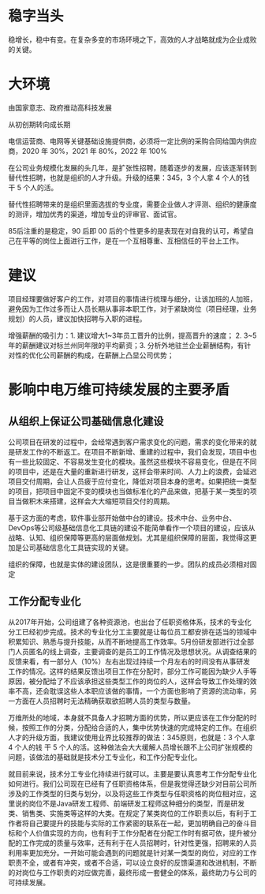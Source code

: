 # 稳字当头

稳增长，稳中有变。在复杂多变的市场环境之下，高效的人才战略就成为企业成败的关键。

# 大环境

由国家意志、政府推动高科技发展

从初创期转向成长期

电信运营商、电网等关键基础设施提供商，必须将一定比例的采购合同给国内供应商，2020 年 30%，2021 年 80%，2022 年 100%

在公司业务规模化发展的头几年，是扩张性招聘，随着逐步的发展，应该逐渐转到替代性招聘，也就是组织的人才升级。升级的结果：345，3 个人拿 4 个人的钱 干 5 个人的活。

替代性招聘带来的是组织里面选拔的专业度，需要企业做人才评测、组织的健康度的测评，增加优秀的渠道，增加专业的评审官、面试官。

85后注重的是稳定，90 后即 00 后的个性更多的是表现在对自我的认可，希望自己在平等的岗位上面进行工作，是在一个互相尊重、互相信任的平台上工作。



# 建议

项目经理要做好客户的工作，对项目的事情进行梳理与细分，让该加班的人加班，避免因为工作过多而让人员长期从事非本职工作，对于紧缺岗位（项目经理，业务规划）的人员，建议加快招聘与入职的进程。

增强薪酬的吸引力：1. 建议增大1~3年员工晋升的比例，提高晋升的速度； 2. 3~5年的薪酬建议对标兰州同年限的平均薪资；3. 分析外地驻兰企业薪酬结构，有针对性的优化公司薪酬的构成，在薪酬上凸显公司优势；





# 影响中电万维可持续发展的主要矛盾

## 从组织上保证公司基础信息化建设

公司项目在研发的过程中，会经常遇到客户需求变化的问题，需求的变化带来的就是研发工作的不断返工。在项目不断新增、重建的过程中，我们会发现，项目中也有一些比较固定、不容易发生变化的模块。虽然这些模块不容易变化，但是在不同的项目中，还是在大量的重新进行研发，这样会带来时间、人力上的浪费，会延迟项目交付周期，会让人员疲于应付变化，降低对项目本身的思考。如果把统一类型的项目，把项目中固定不变的模块也当做标准化的产品来做，把基于某一类型的项目当做积木来搭建，这样会大大缩短项目交付的周期。

基于这方面的考虑，软件事业部开始做中台的建设。技术中台、业务中台、DevOps等公司级基础信息化工具链的建设不能简单看作一个项目的建设，应该从战略、认知、组织保障等更高的层面做规划。尤其是组织保障的层面，我觉得这更加是公司基础信息化工具链实现的关键。

组织的保障，也就是实体的建设团队，这是很重要的一步。团队的成员必须相对固定



## 工作分配专业化

从2017年开始，公司组建了各种资源池，也出台了任职资格体系，技术的专业化分工已经初步完成。技术的专业化分工主要就是让每位员工都安排在适当的领域中积累知识、熟悉与提升技能，从而不断地提高工作效率。5月份研发部进行过全部门人员匿名的线上调查，主要调查的是员工的工作情况及思想状况。从调查结果的反馈来看，有一部分人（10%）左右出现过持续一个月左右的时间没有从事研发工作的情况。这样的结果反馈出项目工作在分配时，部分工作可能因为缺少人手等原因，被分配给了不应该承担这些类型工作的岗位的人，这样会导致工作处理的效率不高，还会耽误这些人本职应该做的事情，一个方面也影响了资源的流动率，另一方面在人员招聘时无法精确获取欲招聘人员的类型与数量。

万维所处的地域，本身就不具备人才招聘方面的优势，所以更应该在工作分配的时候，按照工作的分类，分配给合适的人，集中优势快速的完成特定的工作。在组织人才的升级方面，我建议使用业界比较推荐的做法：345原则，也就是：3 个人拿 4 个人的钱 干 5 个人的活。这种做法会大大缓解人员增长跟不上公司扩张规模的问题，该做法的基础就是技术分工专业化，和工作分配专业化。

就目前来说，技术分工专业化持续进行就可以。主要是要认真思考工作分配专业化如何进行。我们公司现在已经有了任职资格体系，但是我觉得还缺少对目前公司所涉及的工作类型的归类与划分，以及将这些工作类型与任职资格的岗位相对应，这里说的岗位不是Java研发工程师、前端研发工程师这种细分的类型，而是研发类、销售类、实施类等这样的大类。在规定了某类岗位的工作职责以后，有利于工作者将自己要提升的技能与实际的工作紧密的联系在一起，更加明确自己的奋斗目标和个人价值实现的方向，也有利于工作分配者在分配工作时有据可依，提升被分配的工作完成的质量与效率，还有利于在人员招聘时，针对性更强，招聘来的人员利用率更加充分。一开始可能会遇到的问题就是针对某一类型的岗位，对应的工作职责不全，或者有冲突，或者不合适，可以设立良好的反馈渠道和改进机制，不断的对岗位与工作职责的对应做完善，最终形成一套健全的体系，最终助力与公司的可持续发展。



